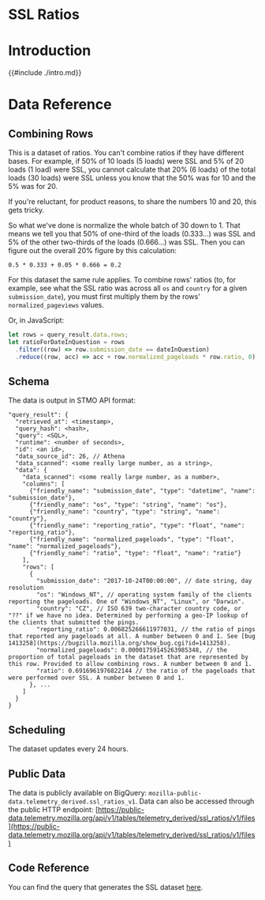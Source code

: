 # SSL Ratios

<!-- toc -->

# Introduction

{{#include ./intro.md}}

# Data Reference

## Combining Rows

This is a dataset of ratios. You can't combine ratios if they have different bases. For example,
if 50% of 10 loads (5 loads) were SSL and 5% of 20 loads (1 load) were SSL, you cannot calculate
that 20% (6 loads) of the total loads (30 loads) were SSL unless you know that the 50% was for
10 and the 5% was for 20.

If you're reluctant, for product reasons, to share the numbers 10 and 20, this gets tricky.

So what we've done is normalize the whole batch of 30 down to 1. That means we tell you that
50% of one-third of the loads (0.333...) was SSL and 5% of the other two-thirds of the loads
(0.666...) was SSL. Then you can figure out the overall 20% figure by this calculation:

`0.5 * 0.333 + 0.05 * 0.666 = 0.2`

For this dataset the same rule applies. To combine rows' ratios (to, for example, see what the
SSL ratio was across all `os` and `country` for a given `submission_date`), you must first
multiply them by the rows' `normalized_pageviews` values.

Or, in JavaScript:

```js
let rows = query_result.data.rows;
let ratioForDateInQuestion = rows
  .filter((row) => row.submission_date == dateInQuestion)
  .reduce((row, acc) => acc + row.normalized_pageloads * row.ratio, 0);
```

## Schema

The data is output in STMO API format:

```
"query_result": {
  "retrieved_at": <timestamp>,
  "query_hash": <hash>,
  "query": <SQL>,
  "runtime": <number of seconds>,
  "id": <an id>,
  "data_source_id": 26, // Athena
  "data_scanned": <some really large number, as a string>,
  "data": {
    "data_scanned": <some really large number, as a number>,
    "columns": [
      {"friendly_name": "submission_date", "type": "datetime", "name": "submission_date"},
      {"friendly_name": "os", "type": "string", "name": "os"},
      {"friendly_name": "country", "type": "string", "name": "country"},
      {"friendly_name": "reporting_ratio", "type": "float", "name": "reporting_ratio"},
      {"friendly_name": "normalized_pageloads", "type": "float", "name": "normalized_pageloads"},
      {"friendly_name": "ratio", "type": "float", "name": "ratio"}
    ],
    "rows": [
      {
        "submission_date": "2017-10-24T00:00:00", // date string, day resolution
        "os": "Windows_NT", // operating system family of the clients reporting the pageloads. One of "Windows_NT", "Linux", or "Darwin".
        "country": "CZ", // ISO 639 two-character country code, or "??" if we have no idea. Determined by performing a geo-IP lookup of the clients that submitted the pings.
        "reporting_ratio": 0.006825266611977031, // the ratio of pings that reported any pageloads at all. A number between 0 and 1. See [bug 1413258](https://bugzilla.mozilla.org/show_bug.cgi?id=1413258).
        "normalized_pageloads": 0.00001759145263985348, // the proportion of total pageloads in the dataset that are represented by this row. Provided to allow combining rows. A number between 0 and 1.
        "ratio": 0.6916961976822144 // the ratio of the pageloads that were performed over SSL. A number between 0 and 1.
      }, ...
    ]
  }
}
```

## Scheduling

The dataset updates every 24 hours.

## Public Data

The data is publicly available on BigQuery: `mozilla-public-data.telemetry_derived.ssl_ratios_v1`.
Data can also be accessed through the public HTTP endpoint: [https://public-data.telemetry.mozilla.org/api/v1/tables/telemetry_derived/ssl_ratios/v1/files](https://public-data.telemetry.mozilla.org/api/v1/tables/telemetry_derived/ssl_ratios/v1/files)

## Code Reference

You can find the query that generates the SSL dataset
[here](https://sql.telemetry.mozilla.org/queries/49323/source#table).
